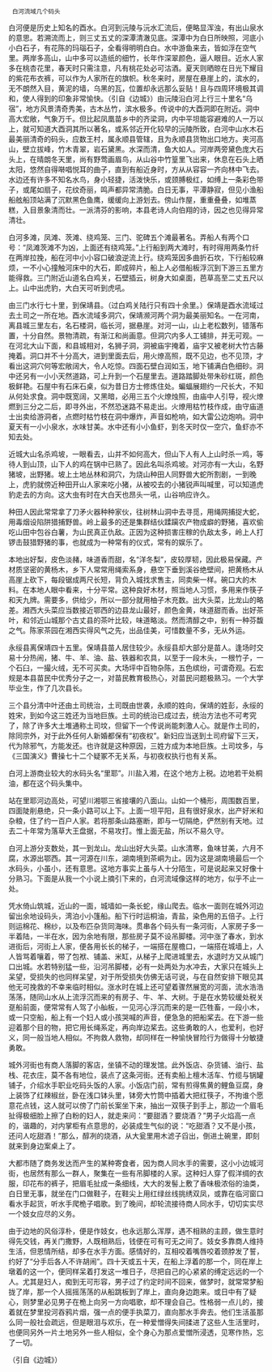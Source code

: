      白河流域几个码头 

   白河便是历史上知名的酉水。白河到沅陵与沅水汇流后，便略显浑浊，有出山泉水的意思。若溯流而上，则三丈五丈的深潭清澈见底。深潭中为白日所映照，河底小小白石子，有花陈的玛瑙石子，全看得明明白白。水中游鱼来去，皆如浮在空气里。两岸多高山，山中多可以造纸的细竹，长年作深翠颜色，逼人眼目。近水人家多在桃杏花里，春天时只需注意，凡有桃花处必可沽酒。夏天则晒晾在日光下耀目的紫花布衣裤，可以作为人家所在的旗帜。秋冬来时，房屋在悬崖上的，滨水的，无不朗然入目，黄泥的墙，乌黑的瓦，位置却永远那么妥贴！且与四周环境极其调和，使人得到的印象非常愉快。（引自《边城》）由沅陵沿白河上行三十里名“乌宿”，地方风景清奇秀美，古木丛竹，滨水极多。传说中的大酉洞即在附近。洞中高大宏敞，气象万千。但比起凤凰苗乡中的齐梁洞，内中平坦能容避难的人一万以上，就可知道大酉洞其所以著名，或系邻近开化较早的沅陵所致，白河中山水木石最美丽清奇的码头，应数王村，属永顺县管辖，且为永顺县货物出口地方。夹河高山，壁立拔峰，竹木青翠，岩石黛黑。水深而清，鱼大如人。河岸两旁黛色庞大石头上，在晴朗冬天里，尚有野莺画眉鸟，从山谷中竹篁里飞出来，休息在石头上晒太阳，悠然自得啭唱悦耳的曲子，直到有船近身时，方从从容容一齐向林中飞去。水边还有许多不知名水鸟，身小轻捷，活泼快乐，或颈膊极红，如缚上一条彩色带子，或尾如扇子，花纹奇丽，鸣声都异常清脆。白日无事，平潭静寂，但见小渔船船舷船顶站满了沉默黑色鱼鹰，缓缓向上游划去。傍山作屋，重重叠叠，如堆蒸糕，入目景象清而壮。一派清芬的影响，本县老诗人向伯翔的诗，因之也见得异常清壮。

   白河多滩，凤滩、茨滩、绕鸡笼、三门、驼碑五个滩最著名。弄船人有两个口号：“凤滩茨滩不为凶，上面还有绕鸡笼。”上行船到两大滩时，有时得用两条竹纤在两岸拉挽，船在河中小小容口破浪逆流上行。绕鸡笼因多曲折石坎，下行船较麻烦，一不小心撞触河床中的大石，即成碎片，船上人必借船板浮沉到下游三五里方能得救。三门附近山道名白鸡关，石壁插云，树身大如桌面，芭草高至二丈五尺以上。山中出虎豹，大白天可听到虎吼。

   由三门水行七十里，到保靖县。（过白鸡关陆行只有四十余里。）保靖是酉水流域过去土司之一所在地。酉水流域多洞穴，保靖濒河两个洞为最美丽知名。一在河南，离县城三里左右，名石楼洞，临长河，据悬崖。对河一山，山上老松数列，错落布置，十分自然。景物清疏，有渐江和尚画意。但洞穴内多人工铺排，并无可观。一在河北大山下面，和县城相对，名狮子洞，洞被庙宇掩着，庙宇又被老树大竹古藤掩着。洞口并不十分高大，进到里面去后，用火燎高照，既不见边，也不见顶，才看出这洞穴何等宏敞阔大，令人吃惊。四面石壁白润如玉，地下铺满白色细砂。洞中还另有一小小天然道路，可上升到一个石屋里去。道路踏脚处带朱砂红斑，颜色极鲜艳。石屋中有石床石桌，似为昔日方士修炼住处。蝙蝠展翅约一尺长大，不知从何处求食。洞中既宽阔，又黑暗，必用三五个火燎烛照，由庙中人引导，视火燎燃到三分之二后，即寻外出，不然恐迷路不易走出。火燎用枯竹枝作成，由守庙道士出卖给游洞者，点燃时枯竹枝在洞中爆炸，声音如枪响，如大雷公边炮响。洞中夏天有一小小泉水，水味甘美。水中还有小小鱼虾，到冬天时仅一空穴，鱼虾亦不知去处。

   近城大山名杀鸡坡，一眼看去，山并不如何高大，但山下人有人上山时杀一鸡，等待人到山顶，山下人的鸡在锅中已熟了。因此名叫杀鸡坡。对河亦有一大山，名野猪坡，出野猪。坡上土地丛林和洞穴，为烧山种田人同野兽大蛇所割剧，一到晚上，虎豹就傍近种田开山人家来吃小猪，从被咬去的小猪锐声叫喊里，可以知道虎豹走去的方向。这大虫有时在大白天也昂头一吼，山谷响应许久。

   种田人因此常常拿了刀矛火器种种家伙，往树林山洞中去寻觅，用绳网捕捉大蛇，用毒烟设陷阱猎捕野兽。岭上最多的还是集群结伙蹂躏农产物成癖的野猪，喜欢偷吃山田中包谷白薯，为山民真正仇敌。正因为这种损害庄稼的仇敌太多，岭上人打锣击鼓猎野猪的事，也就成为一种常有的仪式，常有的娱乐了。

   本地出好梨，皮色淡赭，味道香而甜，名“洋冬梨”，皮较厚韧，因此极易保藏。产材质坚密的黄杨木，乡下人常常用绳索系身，悬空下垂到溪谷绝壁间，把黄杨木从高崖上砍下，每段锯成两尺长短，背负入城找求售主，同卖柴一样。碗口大的木料。在本地人眼中看来，十分平常。这种良好木材，照当地人习惯，多用来作筷子和天九牌。需要多，供给少，所以一部分就用柚子木充数。出大头菜，比龙山的略差。湘西大头菜应当数接近鄂西的边县龙山最好，颜色金黄，味道甜而香。出好茶叶，和邻近山城那个古丈县的茶叶比较，味道略淡。然而清醇之中，别有一种芬馥之气。陈家茶园在湘西实得风气之先，出品佳美，可惜数量不多，无从外运。

   永绥县离保靖四十五里。保靖县苗人居住较少。永绥县却大部分是苗人。逢场时交易十分热闹，猪、牛、羊、油、盐、铁器和农具，以至于一段木头，一根竹子，一个石臼，一撮火绒，无不可买卖。大场坪中百物杂陈，五色缤纷，可谓奇观。石宏规是本县苗民中优秀分子之一，对苗民教育极热心，对苗民问题极熟习。一个大学毕业生，作了几次县长。

   三个县分清中叶还由土司统治，土司既由世袭，永顺的姓向，保靖的姓彭，永绥的姓宋，到如今这三姓还为当地巨族。土司的统治已成过去，统治方法也不可考究了，除了许多大土堆通称土司坟，但留下一个传说尚能刺激人心。就是作土司的，除同宗外，对于此外任何人新婚都保有“初夜权”。新妇应当送到土司府留下三天，代为除邪气，方能发还。也许就是这种原因，三姓方成为本地巨族。土司坟多，与《三国演义》曹操七十二个疑冢不无关系，与初夜权执行也有关系。

   白河上游商业较大的水码头名“里耶”。川盐入湘，在这个地方上税。边地若干处桐油，都在这个码头集中。 

   站在里耶河边高处，可望川湘鄂三省接壤的八面山。山如一个桶形，周围数百里，四面陡削悬绝，只一条小路可以上下。上面一坦平阳，且有很好泉水，出产好米和杂粮，住了约一百户人家。若将那条山路塞断，即与一切隔绝，俨然别有天地。过去二十年常为落草大王盘据，不易攻打。惟上面无盐，所以不易久守。

   白河上游分支数处，其一到龙山。龙山出好大头菜。山水清寒，鱼味甘美，六月不腐，水源出鄂西。其一河源在川东，湖南境到茶峒为止。因为这是湖南境最后一个水码头，小虽小，还有意思。这地方事实上虽与人十分陌生，可是说起来又好像十分熟习。下面是从我一个小说上摘引下来的，白河流域像这样的地方，似乎不止一处。

   凭水倚山筑城，近山的一面，城墙如一条长蛇，缘山爬去。临水一面则在城外河边留出余地设码头，湾泊小小篷船。船下行时运桐油，青盐，染色用的五倍子。上行则运棉花、棉纱，以及布匹杂货同海味。贯串各个码头有一条河街，人家房子多一半着陆，一半在水，因为余地有限，那些房子莫不设吊脚楼。河中涨了春水，到水进街后，河街上人家，便各用长长的梯子，一端搭在屋檐口，一端搭在城墙上，人人皆骂着嚷着，带了包袱、铺盖、米缸，从梯子上爬进城里去，水退时方又从城门口出城。水若特别猛一些，沿河吊脚楼，必有一处两处为水冲去，大家只在城头上呆望，受损失的也同样呆望，对于所受损失仿佛无话可说，与在自然安排下眼见其他无可挽救的不幸来临时相似。涨水时在城上还可望着骤然展宽的河面，流水浩浩荡荡，随同山水从上流浮沉而来的有房子、牛、羊、大树。于是在水势较缓处税关趸船前面，便常常有人驾了小舢板，一见河心浮沉而来的是一匹牲畜，一段小木，或一只空船，船上有一个妇人或小孩哭喊的声音，便急急的把船桨去。在下游一些迎着那个目的物，把它用长绳系定，再向岸边桨去。这些勇敢的人，也爱利，也好义，同一般当地人相似。不拘救人救物，却同样在一种愉快冒险行为做得十分敏捷勇敢。

   城外河街也有商人落脚的客店，坐镇不动的理发馆。此外饭店、杂货铺、油行、盐栈、花衣庄，莫不各有地位，装点了这条河街。还有卖船上檀木活车、竹缆与锅罐铺子，介绍水手职业吃码头饭的人家。小饭店门前，常有煎得焦黄的鲤鱼豆腐，身上装饰了红辣椒丝，卧在浅口钵头里，钵旁大竹筒中插着大把红筷子，不拘谁个愿意花点钱，这人就可以傍了门前长案坐下来，抽出一双筷子到手上，那边一个眉毛扯得极细脸上擦了白粉的妇人，就走来问：“要甜酒？要烧酒？”男子火焰高一点的，谐趣的，对内掌柜有点意思的，必装成生气似的说：“吃甜酒？又不是小孩，还问人吃甜酒！”那么，醇冽的烧酒，从大瓮里用木滤子舀出，倒进土碗里，即刻就来到身边案桌上了。

   大都市随了商务发达而产生的某种寄食者，因为商人同水手的需要，这小小边城河街，也居然有那么一群人，聚集在一些有吊脚楼的人家。这种妇人穿了假洋绸的衣服，印花布的裤子，把眉毛扯成一条细线，大大的发髻上敷了香味极浓俗的油类，白日里无事，就坐在门口做鞋子，在鞋尖上用红绿丝线挑绣双凤，或靠在临河窗口看水手起货，听水手爬桅子唱歌。到了晚间，却轮流接待商人同水手，切切实实尽一个妓女应尽的义务。

   由于边地的风俗淳朴，便是作妓女，也永远那么浑厚，遇不相熟的主顾，做生意时得先交钱，再关门撒野，人既相熟后，钱便在可有可无之间了。妓女多靠商人维持生活，但恩情所结，却多在水手方面。感情好的，互相咬着嘴唇咬着颈脖发了誓，约好了“分手后各人不许胡闹”。四十天或五十天，在船上浮着的那一个，同在岸上墩着的这一个，便同样呆着打发这一堆日子，尽把自己的心紧紧的缚定远远的一个人。尤其是妇人，痴到无可形容，男子过了约定时间不回来，做梦时，就常常梦船拢了岸，那一个人摇摇荡荡的从船跳板到了岸上，直向身边跑来。或日中有了疑心，则梦里必见男子在桅上向另一方向唱歌，却不理会自己。性格弱一点儿的，接着就在梦里投河吞鸦片烟，强一点的便手执菜刀，直向那水手奔去。他们生活虽那么同一般社会疏远，但是眼泪与欢乐，在一种爱憎得失间揉进了这些人生活里时，也便同另外一片土地另外一些人相似，全个身心为那点爱憎所浸透，见寒作热，忘了一切。

   （引自《边城》） 

